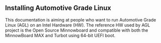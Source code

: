 ## Installing Automotive Grade Linux

This documentation is aiming at people who want to run Automotive Grade Linux (AGL) on an Intel Hardware (HW).
The reference HW used by AGL project is the Open Source Minnowboard and compatible with both the MinnowBoard MAX and Turbot using 64-bit UEFI boot.

